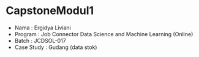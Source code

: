 # CapstoneModul1
- Nama : Ergidya Liviani
- Program : Job Connector Data Science and Machine Learning (Online)
- Batch : JCDSOL-017
- Case Study : Gudang (data stok)
